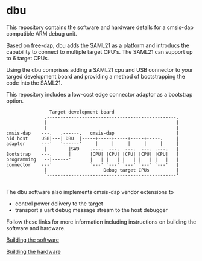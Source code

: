 # dbu

This repository contains the software and hardware details for a cmsis-dap compatible ARM debug unit.

Based on [free-dap](https://github.com/ataradov/free-dap), dbu adds the SAML21 as a platform and introducs the capability to connect to multiple target CPU's.  The SAML21 can support up to 6 target CPUs.

Using the dbu comprises adding a SAML21 cpu and USB connector to your targed development board and providing a method of bootstrapping the code into the SAML21.

This repository includes a low-cost edge connector adaptor as a bootstrap option.

```
                Target development board
              .------------------------------------------------.
              |                                                |
              |                                                |          
cmsis-dap    ---.   .------.   cmsis-dap                       |  
hid host     USB|---| DBU  |-----+-----+-----+-----+-----.     |   
adapter      ---'   '------'     |     |     |     |     |     |   
              |        |SWD    .---.  ---.  ---.  ---. .---.   |   
Bootstrap    ---.      |       |CPU| |CPU| |CPU| |CPU| |CPU|   |
programming   --|------'       |   | |   | |   | |   | |   |   |
connector    ---'              `---' `---' `---' `---' `---'   |
              |                     Debug target CPUs          |
              `------------------------------------------------'
		
```

The dbu software also implements cmsis-dap vendor extensions to 
  - control power delivery to the target
  - transport a uart debug message stream to the host debugger

Follow these links for more information including instructions on building the software and hardware.

[Building the software](https://github.com/brucebiotech/dbu/blob/main/software/README.md)

[Building the hardware](https://github.com/brucebiotech/dbu/blob/main/hardware/README.md)
